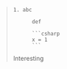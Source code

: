 >     1. abc
>
>           def
>           
>           ```csharp
>           x = 1
>           ```
>
>
><p data-source-line="7" class="source-line empty-line" style="margin:0;"></p>
>
>
> Interesting


<p data-source-line="9" class="source-line empty-line final-line end-of-document" style="margin:0;"></p>

